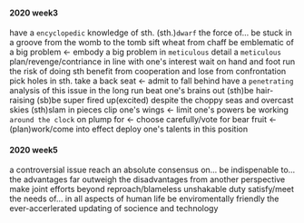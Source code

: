 #### 2020 week3
have a `encyclopedic` knowledge of sth.
(sth.)`dwarf` the force of...
be stuck in a groove
from the womb to the tomb
sift wheat from chaff
be emblematic of a big problem <- embody a big problem
in `meticulous` detail
a `meticulous` plan/revenge/contriance
in line with one's interest
wait on hand and foot
run the risk of doing sth
benefit from cooperation and lose from confrontation
pick holes in sth.
take a back seat <- admit to fall behind
have a `penetrating` analysis of this issue
in the long run
beat one's brains out
(sth)be hair-raising
(sb)be super fired up(excited)
despite the choppy seas and overcast skies
(sth)slam in pieces 
clip one's wings <- limit one's powers
be working `around the clock` on
plump for <- choose carefully/vote for
bear fruit <- (plan)work/come into effect
deploy one's talents in this position

#### 2020 week5
a controversial issue
reach an absolute consensus on...
be indispenable to...
the advantages far outweigh the disadvantages
from another perspective
make joint efforts
beyond reproach/blameless
unshakable duty
satisfy/meet the needs of...
in all aspects of human life
be enviromentally friendly
the ever-accerlerated updating of socience and technology